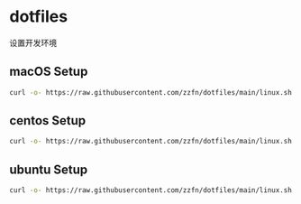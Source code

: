 # dotfiles
设置开发环境

## macOS Setup
```bash
curl -o- https://raw.githubusercontent.com/zzfn/dotfiles/main/linux.sh | zsh
```

## centos Setup
```bash
curl -o- https://raw.githubusercontent.com/zzfn/dotfiles/main/linux.sh | bash
```
## ubuntu Setup
```bash
curl -o- https://raw.githubusercontent.com/zzfn/dotfiles/main/linux.sh | bash
```
